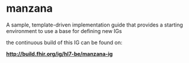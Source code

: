 # manzana
A sample, template-driven implementation guide that provides a starting environment to use a base for defining new IGs

the continuous build of this IG can be found on:

__http://build.fhir.org/ig/hl7-be/manzana-ig__
 

